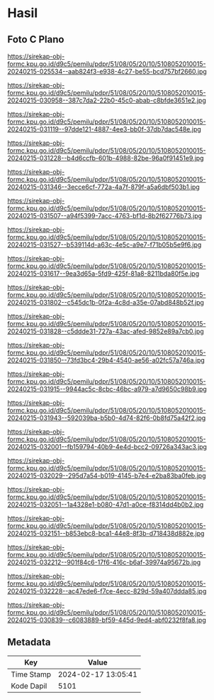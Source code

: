 # Hasil

## Foto C Plano

https://sirekap-obj-formc.kpu.go.id/d9c5/pemilu/pdpr/51/08/05/20/10/5108052010015-20240215-025534--aab824f3-e938-4c27-be55-bcd757bf2660.jpg

https://sirekap-obj-formc.kpu.go.id/d9c5/pemilu/pdpr/51/08/05/20/10/5108052010015-20240215-030958--387c7da2-22b0-45c0-abab-c8bfde3651e2.jpg

https://sirekap-obj-formc.kpu.go.id/d9c5/pemilu/pdpr/51/08/05/20/10/5108052010015-20240215-031119--97dde121-4887-4ee3-bb0f-37db7dac548e.jpg

https://sirekap-obj-formc.kpu.go.id/d9c5/pemilu/pdpr/51/08/05/20/10/5108052010015-20240215-031228--b4d6ccfb-601b-4988-82be-96a0f91451e9.jpg

https://sirekap-obj-formc.kpu.go.id/d9c5/pemilu/pdpr/51/08/05/20/10/5108052010015-20240215-031346--3ecce6cf-772a-4a7f-879f-a5a6dbf503b1.jpg

https://sirekap-obj-formc.kpu.go.id/d9c5/pemilu/pdpr/51/08/05/20/10/5108052010015-20240215-031507--a94f5399-7acc-4763-bf1d-8b2f62776b73.jpg

https://sirekap-obj-formc.kpu.go.id/d9c5/pemilu/pdpr/51/08/05/20/10/5108052010015-20240215-031527--b539114d-a63c-4e5c-a9e7-f71b05b5e9f6.jpg

https://sirekap-obj-formc.kpu.go.id/d9c5/pemilu/pdpr/51/08/05/20/10/5108052010015-20240215-031617--9ea3d65a-5fd9-425f-81a8-8211bda80f5e.jpg

https://sirekap-obj-formc.kpu.go.id/d9c5/pemilu/pdpr/51/08/05/20/10/5108052010015-20240215-031802--c545dc1b-0f2a-4c8d-a35e-07abd848b52f.jpg

https://sirekap-obj-formc.kpu.go.id/d9c5/pemilu/pdpr/51/08/05/20/10/5108052010015-20240215-031828--c5ddde31-727a-43ac-afed-9852e89a7cb0.jpg

https://sirekap-obj-formc.kpu.go.id/d9c5/pemilu/pdpr/51/08/05/20/10/5108052010015-20240215-031850--73fd3bc4-29b4-4540-ae56-a02fc57a746a.jpg

https://sirekap-obj-formc.kpu.go.id/d9c5/pemilu/pdpr/51/08/05/20/10/5108052010015-20240215-031915--9944ac5c-8cbc-46bc-a979-a7d9650c98b9.jpg

https://sirekap-obj-formc.kpu.go.id/d9c5/pemilu/pdpr/51/08/05/20/10/5108052010015-20240215-031943--592039ba-b5b0-4d74-82f6-0b8fd75a42f2.jpg

https://sirekap-obj-formc.kpu.go.id/d9c5/pemilu/pdpr/51/08/05/20/10/5108052010015-20240215-032001--fb159794-40b9-4e4d-bcc2-09726a343ac3.jpg

https://sirekap-obj-formc.kpu.go.id/d9c5/pemilu/pdpr/51/08/05/20/10/5108052010015-20240215-032029--295d7a54-b019-4145-b7e4-e2ba83ba0feb.jpg

https://sirekap-obj-formc.kpu.go.id/d9c5/pemilu/pdpr/51/08/05/20/10/5108052010015-20240215-032051--1a4328e1-b080-47d1-a0ce-f8314dd4b0b2.jpg

https://sirekap-obj-formc.kpu.go.id/d9c5/pemilu/pdpr/51/08/05/20/10/5108052010015-20240215-032151--b853ebc8-bca1-44e8-8f3b-d718438d882e.jpg

https://sirekap-obj-formc.kpu.go.id/d9c5/pemilu/pdpr/51/08/05/20/10/5108052010015-20240215-032212--901f84c6-17f6-416c-b6af-39974a95672b.jpg

https://sirekap-obj-formc.kpu.go.id/d9c5/pemilu/pdpr/51/08/05/20/10/5108052010015-20240215-032228--ac47ede6-f7ce-4ecc-829d-59a407ddda85.jpg

https://sirekap-obj-formc.kpu.go.id/d9c5/pemilu/pdpr/51/08/05/20/10/5108052010015-20240215-030839--c6083889-bf59-445d-9ed4-abf0232f8fa8.jpg


## Metadata

| Key        | Value               |
| ---------- | ------------------- |
| Time Stamp | 2024-02-17 13:05:41 |
| Kode Dapil | 5101                |



